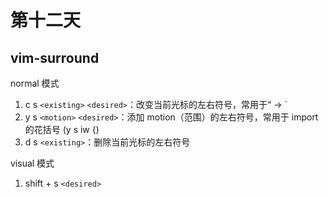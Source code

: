 # 第十二天

## vim-surround

normal 模式

1. c s `<existing>` `<desired>`：改变当前光标的左右符号，常用于“ → `
2. y s `<motion>` `<desired>`：添加 motion（范围）的左右符号，常用于 import 的花括号 (y s iw {)
3. d s `<existing>`：删除当前光标的左右符号

visual 模式

1. shift + s `<desired>`
